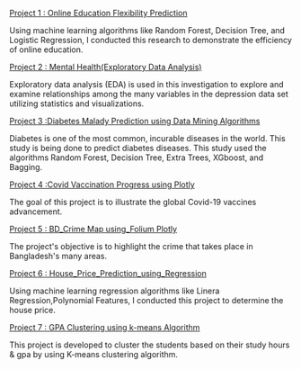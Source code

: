 
[Project 1 : Online Education Flexibility Prediction](https://github.com/AdminGirl/Online-Education-Flexibility-Level-Prediction/blob/main/Online_Education_Flexilbility_Level_Prediction.ipynb)

Using machine learning algorithms like Random Forest, Decision Tree, and Logistic Regression, I conducted this research to demonstrate the efficiency of online education.


[Project 2 : Mental Health(Exploratory Data Analysis)](https://github.com/AdminGirl/Mental-Health-Exploratory-Data-Analysis-/blob/main/Mental_Health(Exploratory_Data_Analysis).ipynb)

Exploratory data analysis (EDA) is used in this investigation to explore and examine relationships among the many variables in the depression data set utilizing statistics and visualizations.


[Project 3 :Diabetes Malady Prediction using Data Mining Algorithms](https://github.com/AdminGirl/Data-Science-Project/blob/feature/controller/diabetecs.ipynb)

Diabetes is one of the most common, incurable diseases in the world. This study is being done to predict diabetes diseases. This study used the algorithms Random Forest, Decision Tree, Extra Trees, XGboost, and Bagging.


[Project 4 :Covid Vaccination Progress using Plotly](https://github.com/AdminGirl/Data-Visualization-Projects/blob/main/Covid_Vaccination_Progress_using_Plotly_%28Data_Visualization_Project%29.ipynb)

The goal of this project is to illustrate the global Covid-19 vaccines advancement.


[Project 5 : BD_Crime Map using_Folium
Plotly](https://github.com/AdminGirl/Data-Visualization-Projects/blob/main/BD_Crime_Map_using_Folium.ipynb)

The project's objective is to highlight the crime that takes place in Bangladesh's many areas.



[Project 6 : House_Price_Prediction_using_Regression](https://github.com/AdminGirl/Saida-s-project/blob/main/House_Price_Prediction_using_Regression.ipynb)

Using machine learning regression algorithms like Linera Regression,Polynomial Features, I conducted this project to determine the house price.


[Project 7 : GPA Clustering using k-means Algorithm](https://github.com/AdminGirl/Saida-s-project/blob/main/GPA_Clustering_using_k_means.ipynb)

This project is developed to cluster the students based on their study hours & gpa by using K-means clustering algorithm.
